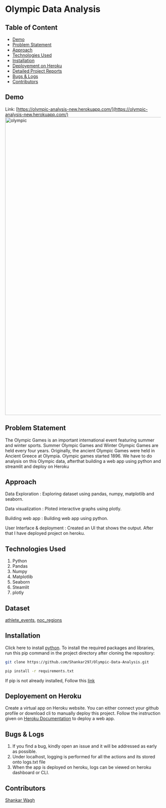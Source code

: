 # Olympic Data Analysis

## Table of Content
  * [Demo](#demo)
  * [Problem Statement](#problem-statement)
  * [Approach](#approach)
  * [Technologies Used](#technologies-used)
  * [Installation](#installation)
  * [Deployement on Heroku](#deployement-on-heroku)
  * [Detailed Project Reports](#detailed-project-reports)
  * [Bugs & Logs](#bugs--logs)
  * [Contributors](#contributors)

## Demo
Link: [https://olympic-analysis-new.herokuapp.com/](https://olympic-analysis-new.herokuapp.com/)
<img width="960" alt="olympic" src="https://user-images.githubusercontent.com/76767335/171232357-2d9a1ad1-af9d-48cf-8b6e-bafaa498f4cd.png">



## Problem Statement
The Olympic Games is an important international event featuring summer and winter sports. Summer Olympic Games and Winter Olympic Games are held every four years. Originally, the ancient Olympic Games were held in Ancient Greece at Olympia. Olympic games started 1896. We have to do analysis on this Olympic data, afterthat building a web app using python and streamlit and deploy on Heroku

## Approach
Data Exploration : Exploring dataset using pandas, numpy, matplotlib and seaborn.

Data visualization : Ploted interactive graphs using plotly.

Building web app : Building web app using python.

User Interface & deployment :  Created an UI that shows the output.
                          After that I have deployed project on heroku.
## Technologies Used
 
   1. Python 
   2. Pandas
   3. Numpy
   4. Matplotlib
   5. Seaborn
   6. Steamlit
   7. plotly

## Dataset
[athlete_events](https://github.com/Shankar297/Olympic-Data-Analysis/blob/main/athlete_events.csv), 
[noc_regions](https://github.com/Shankar297/Olympic-Data-Analysis/blob/main/noc_regions.csv)

## Installation
Click here to install [python](https://www.python.org/downloads/). To install the required packages and libraries, run this pip command in the project directory after cloning the repository:
```bash
git clone https://github.com/Shankar297/Olympic-Data-Analysis.git
```
```bash
pip install -r requirements.txt
```
If pip is not already installed, Follow this [link](https://pip.pypa.io/en/stable/installation/)

## Deployement on Heroku
Create a virtual app on Heroku website. You can either connect your github profile or download cli to manually deploy this project.
Follow the instruction given on [Heroku Documentation](https://devcenter.heroku.com/articles/getting-started-with-python) to deploy a web app.

## Bugs & Logs

1. If you find a bug, kindly open an issue and it will be addressed as early as possible.
2. Under localhost, logging is performed for all the actions and its stored onto logs.txt file
3. When the app is deployed on heroku, logs can be viewed on  heroku dashboard or CLI.

## Contributors
  [Shankar Wagh](https://github.com/Shankar297)
